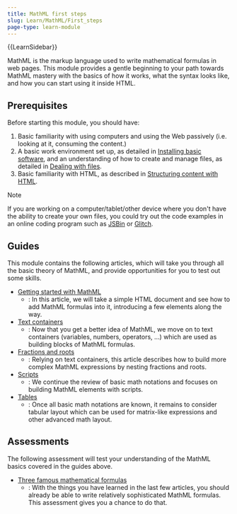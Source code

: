 ```yaml
---
title: MathML first steps
slug: Learn/MathML/First_steps
page-type: learn-module
---
```


{{LearnSidebar}}

MathML is the markup language used to write mathematical formulas in web pages. This module provides a gentle beginning to your path towards MathML mastery with the basics of how it works, what the syntax looks like, and how you can start using it inside HTML.

## Prerequisites

Before starting this module, you should have:

1. Basic familiarity with using computers and using the Web passively (i.e. looking at it, consuming the content.)
2. A basic work environment set up, as detailed in [Installing basic software](/en-US/docs/Learn_web_development/Getting_started/Environment_setup/Installing_software), and an understanding of how to create and manage files, as detailed in [Dealing with files](/en-US/docs/Learn_web_development/Getting_started/Environment_setup/Dealing_with_files).
3. Basic familiarity with HTML, as described in [Structuring content with HTML](/en-US/docs/Learn_web_development/Core/Structuring_content).

> [!NOTE]
> If you are working on a computer/tablet/other device where you don't have the ability to create your own files, you could try out the code examples in an online coding program such as [JSBin](https://jsbin.com/) or [Glitch](https://glitch.com/).

## Guides

This module contains the following articles, which will take you through all the basic theory of MathML, and provide opportunities for you to test out some skills.

- [Getting started with MathML](/en-US/docs/Learn/MathML/First_steps/Getting_started)
  - : In this article, we will take a simple HTML document and see how to add MathML formulas into it, introducing a few elements along the way.
- [Text containers](/en-US/docs/Learn/MathML/First_steps/Text_containers)
  - : Now that you get a better idea of MathML, we move on to text containers (variables, numbers, operators, ...) which are used as building blocks of MathML formulas.
- [Fractions and roots](/en-US/docs/Learn/MathML/First_steps/Fractions_and_roots)
  - : Relying on text containers, this article describes how to build more complex MathML expressions by nesting fractions and roots.
- [Scripts](/en-US/docs/Learn/MathML/First_steps/Scripts)
  - : We continue the review of basic math notations and focuses on building MathML elements with scripts.
- [Tables](/en-US/docs/Learn/MathML/First_steps/Tables)
  - : Once all basic math notations are known, it remains to consider tabular layout which can be used for matrix-like expressions and other advanced math layout.

## Assessments

The following assessment will test your understanding of the MathML basics covered in the guides above.

- [Three famous mathematical formulas](/en-US/docs/Learn/MathML/First_steps/Three_famous_mathematical_formulas)
  - : With the things you have learned in the last few articles, you should already be able to write relatively sophisticated MathML formulas. This assessment gives you a chance to do that.
